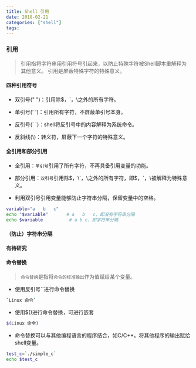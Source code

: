 ```yaml
---
title: Shell 引用
date: 2018-02-21
categories: ["shell"]
tags:
---
```


### 引用

> 引用指将字符串用引用符号引起来，以防止特殊字符被Shell脚本重解释为其他意义。
引用是屏蔽特殊字符的特殊意义。


#### 四种引用符号

* 双引号(" ")：引用除$，\`，\之外的所有字符。

* 单引号(' ')：引用所有字符，不屏蔽单引号本身。

* 反引号(\` \`)：shell将反引号中的内容解释为系统命令。

* 反斜线(\\)：转义符，屏蔽下一个字符的特殊意义。


#### 全引用和部分引用

* 全引用：`单引号`引用了所有字符，不再具备引用变量的功能。

* 部分引用：`双引号`引用除$，\`，\之外的所有字符，即$，\`，\被解释为特殊意义。

* 利用双引号引用变量能够防止字符串分隔，保留变量中的空格。
```bash
variable="a   b   c"
echo "$variable"       # a   b   c，即没有字符串分隔
echo $variable          # a b c，即字符串分隔
```


#### （防止）字符串分隔

**有待研究**


#### 命令替换

> `命令替换`是指将`命令的标准输出`作为值赋给某个变量。

* 使用反引号\`\`进行命令替换
```bash
`Linux 命令`
```

* 使用$()进行命令替换，可进行嵌套
```bash
$(Linux 命令)
```

* 命令替换可以与其他编程语言的程序结合，如C/C++。将其他程序的输出赋给shell变量。
```bash
test_c=`./simple_c`
echo $test_c
```

